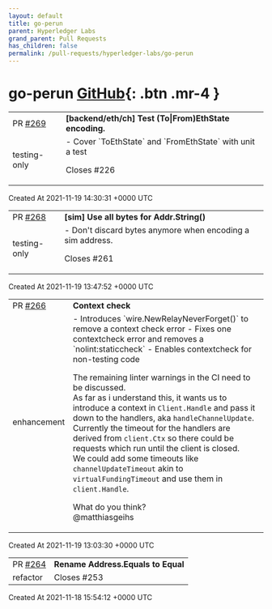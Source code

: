 ```yaml
---
layout: default
title: go-perun
parent: Hyperledger Labs
grand_parent: Pull Requests
has_children: false
permalink: /pull-requests/hyperledger-labs/go-perun
---
```


# go-perun <span class="fs-3 right-align">[GitHub](https://github.com/hyperledger-labs/go-perun){: .btn .mr-4 }</span>


<div>
    <table>
        <tr>
            <td>
                PR <a href="https://github.com/hyperledger-labs/go-perun/pull/269" class=".btn">#269</a>
            </td>
            <td>
                <b>
                    [backend/eth/ch] Test (To|From)EthState encoding.
                </b>
            </td>
        </tr>
        <tr>
            <td>
                <span class="chip">testing-only</span>
            </td>
            <td>
                - Cover `ToEthState` and `FromEthState` with unit a test

Closes #226
            </td>
        </tr>
    </table>
    <div class="right-align">
        Created At 2021-11-19 14:30:31 +0000 UTC
    </div>
</div>

<div>
    <table>
        <tr>
            <td>
                PR <a href="https://github.com/hyperledger-labs/go-perun/pull/268" class=".btn">#268</a>
            </td>
            <td>
                <b>
                    [sim] Use all bytes for Addr.String()
                </b>
            </td>
        </tr>
        <tr>
            <td>
                <span class="chip">testing-only</span>
            </td>
            <td>
                - Don't discard bytes anymore when encoding a sim address.  

Closes #261
            </td>
        </tr>
    </table>
    <div class="right-align">
        Created At 2021-11-19 13:47:52 +0000 UTC
    </div>
</div>

<div>
    <table>
        <tr>
            <td>
                PR <a href="https://github.com/hyperledger-labs/go-perun/pull/266" class=".btn">#266</a>
            </td>
            <td>
                <b>
                    Context check
                </b>
            </td>
        </tr>
        <tr>
            <td>
                <span class="chip">enhancement</span>
            </td>
            <td>
                - Introduces `wire.NewRelayNeverForget()` to remove a context check error
- Fixes one contextcheck error and removes a `nolint:staticcheck`
- Enables contextcheck for non-testing code

The remaining linter warnings in the CI need to be discussed.  
As far as i understand this, it wants us to introduce a context in `Client.Handle` and pass it down to the handlers, aka `handleChannelUpdate`.  
Currently the timeout for the handlers are derived from `client.Ctx` so there could be requests which run until the client is closed.  
We could add some timeouts like `channelUpdateTimeout` akin to `virtualFundingTimeout` and use them in `client.Handle`.  

What do you think?  
@matthiasgeihs 
            </td>
        </tr>
    </table>
    <div class="right-align">
        Created At 2021-11-19 13:03:30 +0000 UTC
    </div>
</div>

<div>
    <table>
        <tr>
            <td>
                PR <a href="https://github.com/hyperledger-labs/go-perun/pull/264" class=".btn">#264</a>
            </td>
            <td>
                <b>
                    Rename Address.Equals to Equal
                </b>
            </td>
        </tr>
        <tr>
            <td>
                <span class="chip">refactor</span>
            </td>
            <td>
                Closes #253 
            </td>
        </tr>
    </table>
    <div class="right-align">
        Created At 2021-11-18 15:54:12 +0000 UTC
    </div>
</div>

